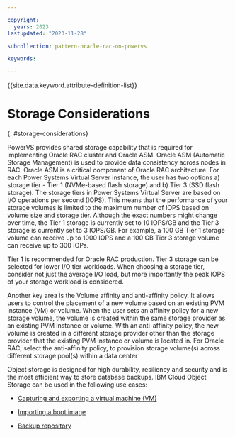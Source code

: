 ```yaml
---

copyright:
  years: 2023
lastupdated: "2023-11-28"

subcollection: pattern-oracle-rac-on-powervs

keywords:

---
```


{{site.data.keyword.attribute-definition-list}}

# Storage Considerations
{: #storage-considerations}

PowerVS provides shared storage capability that is required for implementing Oracle RAC cluster and Oracle ASM. Oracle ASM (Automatic Storage Management) is used to provide data consistency across nodes in RAC. Oracle ASM is a critical component of Oracle RAC architecture. For each Power Systems Virtual Server instance, the user has two options a) storage tier - Tier 1 (NVMe-based flash storage) and b) Tier 3 (SSD flash storage). The storage tiers in Power Systems Virtual Server are based on I/O operations per second (IOPS). This means that the performance of your storage volumes is limited to the maximum number of IOPS based on volume size and storage tier. Although the exact numbers might change over time, the Tier 1 storage is currently set to 10 IOPS/GB and the Tier 3 storage is currently set to 3 IOPS/GB. For example, a 100 GB Tier 1 storage volume can receive up to 1000 IOPS and a 100 GB Tier 3 storage volume can receive up to 300 IOPs.

Tier 1 is recommended for Oracle RAC production. Tier 3 storage can be selected for lower I/O tier workloads. When choosing a storage tier, consider not just the average I/O load, but more importantly the peak IOPS of your storage workload is considered.

Another key area is the Volume affinity and anti-affinity policy. It allows users to control the placement of a new volume based on an existing PVM instance (VM) or volume. When the user sets an affinity policy for a new storage volume, the volume is created within the same storage provider as an existing PVM instance or volume. With an anti-affinity policy, the new volume is created in a different storage provider other than the storage provider that the existing PVM instance or volume is located in. For Oracle RAC, select the anti-affinity policy, to provision storage volume(s) across different storage pool(s) within a data center

Object storage is designed for high durability, resiliency and security and is the most efficient way to store database backups. IBM Cloud Object Storage can be used in the following use cases:

-   [Capturing and exporting a virtual machine (VM)](https://cloud.ibm.com/docs/power-iaas?topic=power-iaas-capturing-exporting-vm)

-   [Importing a boot image](https://cloud.ibm.com/docs/power-iaas?topic=power-iaas-importing-boot-image)

-   [Backup repository](https://cloud.ibm.com/docs/power-iaas?topic=power-iaas-backup-strategies)
